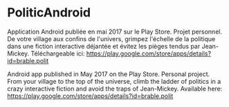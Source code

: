 # PoliticAndroid

Application Android publiée en mai 2017 sur le Play Store. Projet personnel. 
De votre village aux confins de l'univers, grimpez l'échelle de la politique dans une fiction interactive déjantée et évitez les pièges tendus par Jean-Mickey.
Téléchargeable ici: https://play.google.com/store/apps/details?id=brable.polit

Android app published in May 2017 on the Play Store. Personal project. 
From your village to the top of the universe, climb the ladder of politics in a crazy interactive fiction and avoid the traps of Jean-Mickey.
Available here: https://play.google.com/store/apps/details?id=brable.polit
